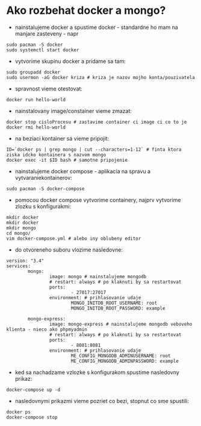 # Ako rozbehat docker a mongo?

* nainstalujeme docker a spustime docker - standardne ho mam na manjare zasteveny - napr

```
sudo pacman -S docker
sudo systemctl start docker
```

* vytvorime skupinu docker a pridame sa tam:

```
sudo groupadd docker
sudo usermon -aG docker kriza # kriza je nazov mojho konta/pouzivatela
```

* spravnost vieme otestovat:

```
docker run hello-world
```

* nainstalovany image/constainer vieme zmazat:

```
docker stop cisloProcesu # zastavime container ci image ci co to je
docker rmi hello-world
```

* na beziaci kontainer sa vieme pripojit:

```
ID=`docker ps | grep mongo | cut --characters=1-12` # finta ktora ziska idcko kontainera s nazvom mongo
docker exec -it $ID bash # samotne pripojenie
```

* nainstalujeme docker compose - aplikacia na spravu a vytvaraniekontainerov:

```
sudo pacman -S docker-compose
```

  * pomocou docker compose vytvorime containery, najprv vytvorime zlozku s konfigurakmi:

```
mkdir docker
mkdir docker
mkdir mongo
cd mongo/
vim docker-compose.yml # alebo iny oblubeny editor
```

  * do otvoreneho suboru vlozime nasledovne: 
  
```
version: "3.4"
services:
        mongo:
                image: mongo # nainstalujeme mongodb
                # restart: always # po klaknuti by sa restartovat
                ports:
                        - 27017:27017
                environment: # prihlasovanie udaje
                        MONGO_INITDB_ROOT_USERNAME: root
                        MONGO_INITDB_ROOT_PASSWORD: example

        mongo-express:
                image: mongo-express # nainstalujeme mongodb veboveho klienta - nieco ako phpmyadmin
                # restart: always # po klaknuti by sa restartovat
                ports:
                        - 8081:8081
                environment: # prihlasovanie udaje
                        ME_CONFIG_MONGODB_ADMINUSERNAME: root
                        ME_CONFIG_MONGODB_ADMINPASSWORD: example

```

  * ked sa nachadzame vzlozke s konfigurakom spustime nasledovny prikaz:
  
```
docker-compose up -d
```

  * nasledovnymi prikazmi vieme pozriet co bezi, stopnut co sme spustili:
  
```
docker ps
docker-compose stop
```
